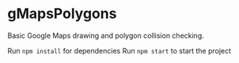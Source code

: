 # gMapsPolygons

Basic Google Maps drawing and polygon collision checking.

Run `npm install` for dependencies 
Run `npm start` to start the project 